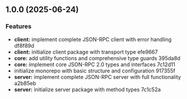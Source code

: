 ## 1.0.0 (2025-06-24)

### Features

* **client:** implement complete JSON-RPC client with error handling df8f89d
* **client:** initialize client package with transport type efe9667
* **core:** add utility functions and comprehensive type guards 395da8d
* **core:** implement core JSON-RPC 2.0 types and interfaces 7c12d11
* initialize monorepo with basic structure and configuration 917355f
* **server:** implement complete JSON-RPC server with full functionality a2b85eb
* **server:** initialize server package with method types 7c1c52a
